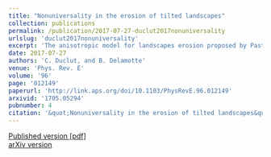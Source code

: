 ```yaml
---
title: "Nonuniversality in the erosion of tilted landscapes"
collection: publications
permalink: /publication/2017-07-27-duclut2017nonuniversality
urlslug: 'duclut2017nonuniversality'
excerpt: 'The anisotropic model for landscapes erosion proposed by Pastor-Satorras and Rothman [R. Pastor-Satorras and D. H. Rothman, Phys. Rev. Lett. 80, 4349 (1998)] is believed to capture the physics of erosion at intermediate length scale ($\lesssim$3 km), and to account for the large value of the roughness exponent $\alpha$ observed in real data at this scale. Our study of this model—conducted using the nonperturbative renormalization group—concludes on the nonuniversality of this exponent because of the existence of a line of fixed points. Thus the roughness exponent depends (weakly) on the details of the soil and the erosion mechanisms. We conjecture that this feature, while preserving the generic scaling observed in real data, could explain the wide spectrum of values of α measured for natural landscapes.'
date: 2017-07-27
authors: 'C. Duclut, and B. Delamotte'
venue: 'Phys. Rev. E'
volume: '96'
page: '012149'
paperurl: 'http://link.aps.org/doi/10.1103/PhysRevE.96.012149'
arxivid: '1705.05294'
pubnumber: 4
citation: '&quot;Nonuniversality in the erosion of tilted landscapes&quot;, C. Duclut, and B. Delamotte, <i>Phys. Rev. E</i> <b>96</b>, 012149 (2017).'
---
```

[Published version <i class="fa fa-external-link-alt fa-xs" aria-hidden="true"></i>](http://link.aps.org/doi/10.1103/PhysRevE.96.012149)
[[pdf] <i class="fa fa-download fa-xs" aria-hidden="true"></i>](http://charlieduclut.github.io/files/duclut2017nonuniversality.pdf)
<br/>
[arXiv version <i class="fa fa-external-link-alt fa-xs" aria-hidden="true"></i>](https://arxiv.org/abs/1705.05294)
